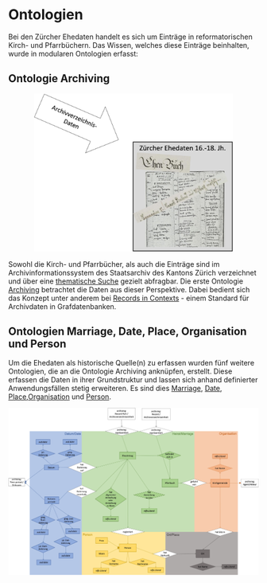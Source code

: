 # Ontologien

Bei den Zürcher Ehedaten handelt es sich um Einträge in reformatorischen Kirch- und Pfarrbüchern. Das Wissen, welches diese Einträge beinhalten, wurde in modularen Ontologien erfasst:

## Ontologie Archiving

<div align="center"><img src="/images/Perspektive_Archivdaten.jpg" width="400"></div>

Sowohl die Kirch- und Pfarrbücher, als auch die Einträge sind im Archivinformationssystem des Staatsarchiv des Kantons Zürich verzeichnet und über eine [thematische Suche](https://archives-quickaccess.ch/search/stazh/edb) gezielt abfragbar. Die erste Ontologie [Archiving](https://github.com/stazh/sw-ehedaten/tree/main/ontology/archiving) betrachtet die Daten aus dieser Perspektive. Dabei bedient sich das Konzept unter anderem bei [Records in Contexts](https://www.ica.org/en/records-in-contexts-conceptual-model) - einem Standard für Archivdaten in Grafdatenbanken.

## Ontologien Marriage, Date, Place, Organisation und Person

Um die Ehedaten als historische Quelle(n) zu erfassen wurden fünf weitere Ontologien, die an die Ontologie Archiving anknüpfen, erstellt. Diese erfassen die Daten in ihrer Grundstruktur und lassen sich anhand definierter Anwendungsfällen stetig erweiteren. Es sind dies [Marriage](https://github.com/stazh/sw-ehedaten/tree/main/ontology/marriage), [Date](https://github.com/stazh/sw-ehedaten/tree/main/ontology/date), [Place](https://github.com/stazh/sw-ehedaten/tree/main/ontology/place),[Organisation](https://github.com/stazh/sw-ehedaten/tree/main/ontology/organisation) und [Person](https://github.com/stazh/sw-ehedaten/tree/main/ontology/person).

<div align="center"><img src="/images/Ontology_basic.jpg" width="1000"></div>

